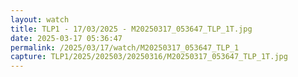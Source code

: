 ```yaml
---
layout: watch
title: TLP1 - 17/03/2025 - M20250317_053647_TLP_1T.jpg
date: 2025-03-17 05:36:47
permalink: /2025/03/17/watch/M20250317_053647_TLP_1
capture: TLP1/2025/202503/20250316/M20250317_053647_TLP_1T.jpg
---
```

